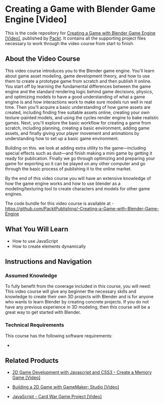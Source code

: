 # Creating a Game with Blender Game Engine [Video]
This is the code repository for [Creating a Game with Blender Game Engine [Video]](https://www.packtpub.com/web-development/creating-game-blender-game-engine-video?utm_source=github&utm_medium=repository&utm_campaign=9781788399746), published by [Packt](https://www.packtpub.com/?utm_source=github). It contains all the supporting project files necessary to work through the video course from start to finish.
## About the Video Course
This video course introduces you to the Blender game engine. You'll learn about game asset modeling, game development theory, and how to use them to create a prototype game from scratch and then publish it online. You start off by learning the fundamental differences between the game engine and the standard rendering logic behind game decisions, physics, and optimizing models to have a good understanding of what a game engine is and how interactions work to make sure models run well in real time. Then you'll acquire a basic understanding of how game assets are created, including finding free suitable assets online, creating your own texture-painted models, and using the cycles render engine to bake realistic games. Next, you'll explore the basic workflow for creating a game from scratch, including planning, creating a basic environment, adding game assets, and finally giving your player movement and animations by understanding how to set up a basic game environment.

Building on this. we look at adding extra utility to the game—including special effects such as dust—and finish making a mini game by getting it ready for publication. Finally we go through optimizing and preparing your game for exporting so it can be played on any other computer and go through the basic process of publishing it to the online market.

By the end of this video course you will have an extensive knowledge of how the game engine works and how to use blender as a modeling/texturing tool to create characters and models for other game engines.

The code bundle for this video course is available at - https://github.com/PacktPublishing/-Creating-a-Game-with-Blender-Game-Engine

<H2>What You Will Learn</H2>
<DIV class=book-info-will-learn-text>
<UL>
<LI>How to use JavaScript 
<LI>How to create elements dynamically </LI></UL></DIV>

## Instructions and Navigation
### Assumed Knowledge
To fully benefit from the coverage included in this course, you will need:<br/>
This video course will give any beginner the necessary skills and knowledge to create their own 3D projects with Blender and is for anyone who wants to learn Blender by creating concrete projects. If you do not have any previous experience in 3D modeling, then this course will be a great way to get started with Blender.
### Technical Requirements
This course has the following software requirements:<br/>

-

## Related Products
* [2D Game Development with Javascript and CSS3 - Create a Memory Game [Video]](https://www.packtpub.com/web-development/2d-game-development-javascript-and-css3-create-memory-game-video?utm_source=github&utm_medium=repository&utm_campaign=9781838826697)

* [Building a 2D Game with GameMaker: Studio [Video]](https://www.packtpub.com/game-development/building-2d-game-gamemaker-studio-video?utm_source=github&utm_medium=repository&utm_campaign=9781783558766)

* [JavaScript - Card War Game Project [Video]](https://www.packtpub.com/game-development/javascript-card-war-game-project-video?utm_source=github&utm_medium=repository&utm_campaign=9781838827786)

